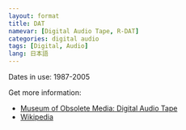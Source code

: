 ```yaml
---
layout: format
title: DAT
namevar: [Digital Audio Tape, R-DAT]
categories: digital audio
tags: [Digital, Audio]
lang: 日本語
---
```


Dates in use: 1987-2005

Get more information:
- [Museum of Obsolete Media: Digital Audio Tape](https://obsoletemedia.org/digital-audio-tape/)
- [Wikipedia](https://en.wikipedia.org/wiki/Digital_Audio_Tape)
